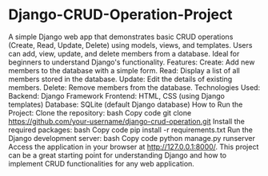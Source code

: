 # Django-CRUD-Operation-Project
A simple Django web app that demonstrates basic CRUD operations (Create, Read, Update, Delete) using models, views, and templates. Users can add, view, update, and delete members from a database. Ideal for beginners to understand Django's functionality.
Features:
Create: Add new members to the database with a simple form.
Read: Display a list of all members stored in the database.
Update: Edit the details of existing members.
Delete: Remove members from the database.
Technologies Used:
Backend: Django Framework
Frontend: HTML, CSS (using Django templates)
Database: SQLite (default Django database)
How to Run the Project:
Clone the repository:
bash
Copy code
git clone https://github.com/your-username/django-crud-operation.git
Install the required packages:
bash
Copy code
pip install -r requirements.txt
Run the Django development server:
bash
Copy code
python manage.py runserver
Access the application in your browser at http://127.0.0.1:8000/.
This project can be a great starting point for understanding Django and how to implement CRUD functionalities for any web application.
